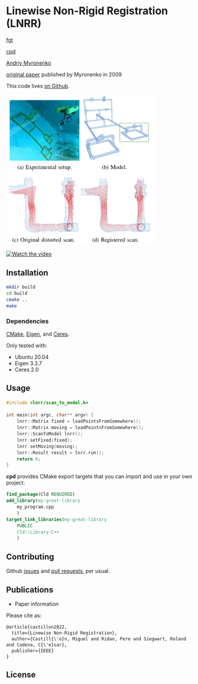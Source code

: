 # Linewise Non-Rigid Registration (LNRR)

[fgt](https://github.com/miguelcastillon/fgt)

[cpd](https://github.com/gadomski/cpd)

[Andriy Myronenko](https://sites.google.com/site/myronenko/research/cpd)

[original paper](https://arxiv.org/pdf/0905.2635.pdf) published by Myronenko in 2009

This code lives [on Github](https://github.com/miguelcastillon/cld).

<!-- <img src="docs/images/initial.png" width="200">
<img src="docs/images/registered.png" width="200"> -->

<img src="docs/images/lnrr.png" width="400">

[![Watch the video](https://img.youtube.com/vi/ZsPw2voKi10/maxresdefault.jpg)](https://youtu.be/ZsPw2voKi10)


## Installation

```bash
mkdir build
cd build
cmake ..
make
```

### Dependencies

[CMake](https://cmake.org/), [Eigen](http://eigen.tuxfamily.org/index.php?title=Main_Page), and [Ceres](http://ceres-solver.org/index.html).

Only tested with:
- Ubuntu 20.04
- Eigen 3.3.7
- Ceres 2.0

## Usage

```cpp
#include <lnrr/scan_to_model.h>

int main(int argc, char** argv) {
    lnrr::Matrix fixed = loadPointsFromSomewhere();
    lnrr::Matrix moving = loadPointsFromSomewhere();
    lnrr::ScanToModel lnrr();
    lnrr.setFixed(fixed);
    lnrr.setMoving(moving);
    lnrr::Result result = lnrr.run();
    return 0;
}
```


**cpd** provides CMake export targets that you can import and use in your own project:

```cmake
find_package(Cld REQUIRED)
add_library(my-great-library
    my_program.cpp
    )
target_link_libraries(my-great-library
    PUBLIC
    Cld::Library-C++
    )
```

## Contributing

Github [issues](https://github.com/miguelcastillon/lnrr/issues) and [pull requests](https://github.com/miguelcastillon/lnrr/pulls), per usual.

## Publications

- Paper information

Please cite as:
```
@article{castillon2022,
  title={Linewise Non-Rigid Registration},
  author={Castill{\'o}n, Miguel and Ridao, Pere and Siegwart, Roland and Cadena, C{\'e}sar},
  publisher={IEEE}
}
```

## License